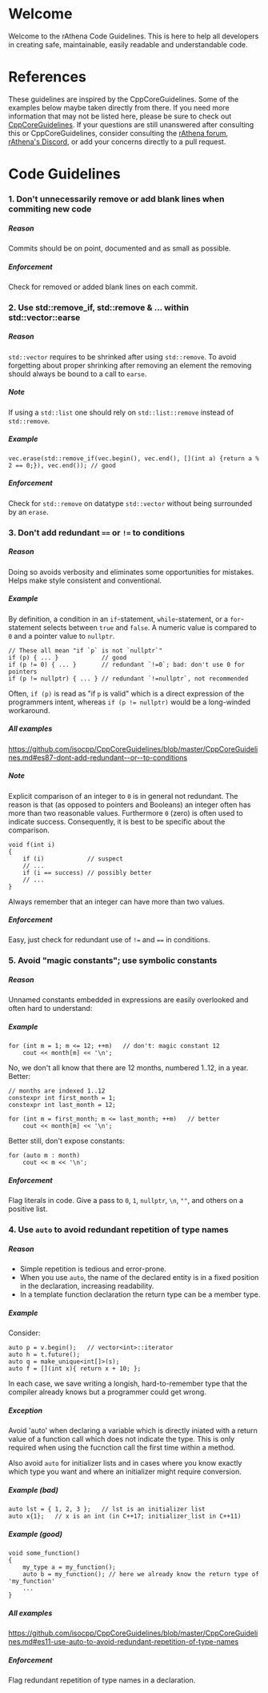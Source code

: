 # Welcome
Welcome to the rAthena Code Guidelines. 
This is here to help all developers in creating safe, maintainable, easily readable and understandable code.

# References
These guidelines are inspired by the CppCoreGuidelines. Some of the examples below maybe taken directly from there.
If you need more information that may not be listed here, please be sure to check out [CppCoreGuidelines](https://github.com/isocpp/CppCoreGuidelines/blob/master/CppCoreGuidelines.md).
If your questions are still unanswered after consulting this or CppCoreGuidelines, consider consulting the [rAthena forum](https://rathena.org/board/), [rAthena's Discord](https://rathena.org/discord/), or add your concerns directly to a pull request.

# Code Guidelines
### 1. Don't unnecessarily remove or add blank lines when commiting new code

##### Reason

Commits should be on point, documented and as small as possible.

##### Enforcement

Check for removed or added blank lines on each commit.

### 2. Use std::remove_if, std::remove & ... within std::vector::earse

##### Reason

`std::vector` requires to be shrinked after using `std::remove`. To avoid forgetting about proper shrinking after removing an element the removing should always be bound to a call to `earse`.

##### Note

If using a `std::list` one should rely on `std::list::remove` instead of `std::remove`.

##### Example

    vec.erase(std::remove_if(vec.begin(), vec.end(), [](int a) {return a % 2 == 0;}), vec.end()); // good

##### Enforcement

Check for `std::remove` on datatype `std::vector` without being surrounded by an `erase`.

### 3. Don't add redundant `==` or `!=` to conditions

##### Reason

Doing so avoids verbosity and eliminates some opportunities for mistakes.
Helps make style consistent and conventional.

##### Example

By definition, a condition in an `if`-statement, `while`-statement, or a `for`-statement selects between `true` and `false`.
A numeric value is compared to `0` and a pointer value to `nullptr`.

    // These all mean "if `p` is not `nullptr`"
    if (p) { ... }            // good
    if (p != 0) { ... }       // redundant `!=0`; bad: don't use 0 for pointers
    if (p != nullptr) { ... } // redundant `!=nullptr`, not recommended

Often, `if (p)` is read as "if `p` is valid" which is a direct expression of the programmers intent,
whereas `if (p != nullptr)` would be a long-winded workaround.

##### All examples
https://github.com/isocpp/CppCoreGuidelines/blob/master/CppCoreGuidelines.md#es87-dont-add-redundant--or--to-conditions

##### Note

Explicit comparison of an integer to `0` is in general not redundant.
The reason is that (as opposed to pointers and Booleans) an integer often has more than two reasonable values.
Furthermore `0` (zero) is often used to indicate success.
Consequently, it is best to be specific about the comparison.

    void f(int i)
    {
        if (i)            // suspect
        // ...
        if (i == success) // possibly better
        // ...
    }

Always remember that an integer can have more than two values.

##### Enforcement

Easy, just check for redundant use of `!=` and `==` in conditions.

### 5. Avoid "magic constants"; use symbolic constants

##### Reason

Unnamed constants embedded in expressions are easily overlooked and often hard to understand:

##### Example

    for (int m = 1; m <= 12; ++m)   // don't: magic constant 12
        cout << month[m] << '\n';

No, we don't all know that there are 12 months, numbered 1..12, in a year. Better:

    // months are indexed 1..12
    constexpr int first_month = 1;
    constexpr int last_month = 12;

    for (int m = first_month; m <= last_month; ++m)   // better
        cout << month[m] << '\n';

Better still, don't expose constants:

    for (auto m : month)
        cout << m << '\n';

##### Enforcement

Flag literals in code. Give a pass to `0`, `1`, `nullptr`, `\n`, `""`, and others on a positive list.

### 4. Use `auto` to avoid redundant repetition of type names

##### Reason

* Simple repetition is tedious and error-prone.
* When you use `auto`, the name of the declared entity is in a fixed position in the declaration, increasing readability.
* In a template function declaration the return type can be a member type.

##### Example

Consider:

    auto p = v.begin();   // vector<int>::iterator
    auto h = t.future();
    auto q = make_unique<int[]>(s);
    auto f = [](int x){ return x + 10; };

In each case, we save writing a longish, hard-to-remember type that the compiler already knows but a programmer could get wrong.

##### Exception

Avoid 'auto' when declaring a variable which is directly iniated with a return value of a function call which does not indicate the type. This is only required when using the fucnction call the first time within a method.

Also avoid `auto` for initializer lists and in cases where you know exactly which type you want and where an initializer might require conversion.

##### Example (bad)

    auto lst = { 1, 2, 3 };   // lst is an initializer list
    auto x{1};   // x is an int (in C++17; initializer_list in C++11)

##### Example (good)

    void some_function()
    {
        my_type a = my_function();
        auto b = my_function(); // here we already know the return type of 'my_function'
        ...
    }
 
##### All examples
https://github.com/isocpp/CppCoreGuidelines/blob/master/CppCoreGuidelines.md#es11-use-auto-to-avoid-redundant-repetition-of-type-names
 
##### Enforcement

Flag redundant repetition of type names in a declaration.
